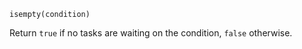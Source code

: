 ```
isempty(condition)
```

Return `true` if no tasks are waiting on the condition, `false` otherwise.
